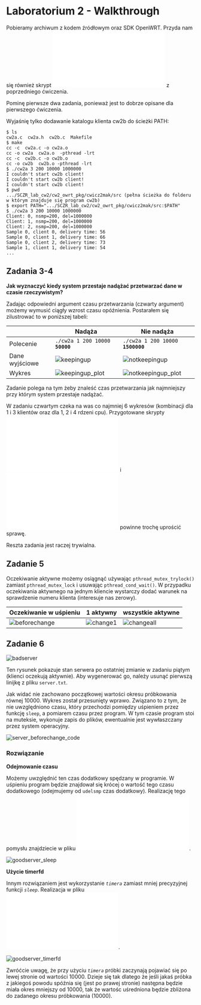 # Laboratorium 2 - Walkthrough

Pobieramy archiwum z kodem źródłowym oraz SDK OpenWRT. Przyda nam się również skrypt ![owrt_ext4_9p.sh](/sczr_lab2/owrt_ext4_9p.sh) z poprzedniego ćwiczenia. 

Pominę pierwsze dwa zadania, ponieważ jest to dobrze opisane dla pierwszego ćwiczenia.

Wyjaśnię tylko dodawanie katalogu klienta cw2b do ścieżki PATH:

```console
$ ls
cw2a.c  cw2a.h  cw2b.c  Makefile
$ make
cc -c  cw2a.c -o cw2a.o
cc -o cw2a  cw2a.o  -pthread -lrt 
cc -c  cw2b.c -o cw2b.o
cc -o cw2b  cw2b.o -pthread -lrt
$ ./cw2a 3 200 10000 1000000
I couldn't start cw2b client!
I couldn't start cw2b client!
I couldn't start cw2b client!
$ pwd
.../SCZR_lab_cw2/cw2_owrt_pkg/cwicz2mak/src (pełna ścieżka do folderu w którym znajduje się program cw2b)
$ export PATH=".../SCZR_lab_cw2/cw2_owrt_pkg/cwicz2mak/src:$PATH"
$ ./cw2a 3 200 10000 1000000
Client: 0, nsmp=200, del=1000000
Client: 1, nsmp=200, del=1000000
Client: 2, nsmp=200, del=1000000
Sample 0, client 0, delivery time: 56
Sample 0, client 1, delivery time: 66
Sample 0, client 2, delivery time: 73
Sample 1, client 1, delivery time: 54
...
```

## Zadania 3-4

**Jak wyznaczyć kiedy system przestaje nadążać przetwarzać dane w czasie rzeczywistym?**

Zadając odpowiedni argument czasu przetwarzania (czwarty argument) możemy wymusić ciągły wzrost czasu opóźnienia. Postarałem się zilustrować to w poniższej tabeli:

|| Nadąża | Nie nadąża |
| --- | --- | --- |
| Polecenie | `./cw2a 1 200 10000` **`50000`** | `./cw2a 1 200 10000` **`1500000`** |
| Dane wyjściowe | ![keepingup](/sczr_lab2/screenshots/keepingup.png) | ![notkeepingup](/sczr_lab2/screenshots/notkeepingup.png) |
| Wykres | ![keepingup_plot](/sczr_lab2/screenshots/keepingup_plot.png) | ![notkeepingup_plot](/sczr_lab2/screenshots/notkeepingup_plot.png) |

Zadanie polega na tym żeby znaleść czas przetwarzania jak najmniejszy przy którym system przestaje nadążać.

W zadaniu czwartym czeka na was co najmniej 6 wykresów (kombinacji dla 1 i 3 klientów oraz dla 1, 2 i 4 rdzeni cpu). Przygotowane skrypty ![owrt_ext4_9p.sh](/sczr_lab2/owrt_ext4_9p.sh) i ![plot_histogram.py](/sczr_lab2/plot_histogram.py) powinne trochę uprościć sprawę.

Reszta zadania jest raczej trywialna.

## Zadanie 5

Oczekiwanie aktywne możemy osiągnąć używając `pthread_mutex_trylock()` zamiast `pthread_mutex_lock` i usuwając `pthread_cond_wait()`. W przypadku oczekiwania aktywnego na jednym kliencie wystarczy dodać warunek na sprawdzenie numeru klienta (interesuje nas zerowy).

| Oczekiwanie w uśpieniu | 1 aktywny | wszystkie aktywne |
| --- | --- | --- |
| ![beforechange](/sczr_lab2/screenshots/client_beforechange.png) | ![change1](/sczr_lab2/screenshots/client_change1.png) | ![changeall](/sczr_lab2/screenshots/client_changeall.png) |

## Zadanie 6

![badserver](/sczr_lab2/screenshots/badserver.png)

Ten rysunek pokazuje stan serwera po ostatniej zmianie w zadaniu piątym (klienci oczekują aktywnie). Aby wygenerować go, należy usunąć pierwszą linijkę z pliku `server.txt`. 

Jak widać nie zachowano początkowej wartości okresu próbkowania równej 10000. Wykres został przesunięty wprawo. Związano to z tym, że nie uwzględniono czasu, który przechodzi pomiędzy uśpieniem przez funkcję `sleep`, a pomiarem czasu przez program. W tym czasie program stoi na muteksie, wykonuje zapis do plików, ewentualnie jest wywłaszczany przez system operacyjny.

![server_beforechange_code](/sczr_lab2/screenshots/server_beforechange_code.png)

### Rozwiązanie

**Odejmowanie czasu**

Możemy uwzględnić ten czas dodatkowy spędzany w programie. W uśpieniu program będzie znajdował się krócej o wartość tego czasu dodatkowego (odejmujemy od `udelsmp` czas dodatkowy). Realizację tego pomysłu znajdziecie w pliku ![cw2a_sleep.c](/sczr_lab2/cw2a_sleep.c).

![goodserver_sleep](/sczr_lab2/screenshots/goodserver_sleep.png)

**Użycie timerfd**

Innym rozwiązaniem jest wykorzystanie *`timera`* zamiast mniej precyzyjnej funkcji *`sleep`*.
Realizacja w pliku ![cw2a_timerfd.c](/sczr_lab2/cw2a_timerfd.c).

![goodserver_timerfd](/sczr_lab2/screenshots/goodserver_timerfd.png)

Zwróćcie uwagę, że przy użyciu *`timera`* próbki zaczynają pojawiać się po lewej stronie od wartości 10000. Dzieje się tak dlatego że jeśli jakaś próbka z jakiegoś powodu spóźnia się (jest po prawej stronie) następna będzie miała okres mniejszy od 10000, tak że wartośc uśredniona będzie zbliżona do zadanego okresu próbkowania (10000).
